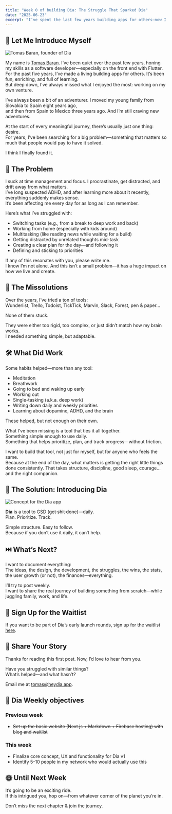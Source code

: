 ```yaml
---
title: "Week 0 of building Dia: The Struggle That Sparked Dia"
date: "2025-06-23"
excerpt: "I’ve spent the last few years building apps for others—now I’m building something for myself (and maybe for you too). Dia is my answer to years of struggling with focus, ADHD, and productivity tools that never quite fit. This is Week 0 of the journey: the why, the struggles, and the spark that started it all."
---
```


## 👋 Let Me Introduce Myself

![Tomas Baran, founder of Dia](/week0/dia-founder-tomas-baran.png)

My name is [Tomas Baran](https://tomasbaran.medium.com). I’ve been quiet over the past few years, honing my skills as a software developer—especially on the front end with Flutter.  
For the past five years, I’ve made a living building apps for others. It’s been fun, enriching, and full of learning.  
But deep down, I’ve always missed what I enjoyed the most: working on my own venture.

I’ve always been a bit of an adventurer. I moved my young family from Slovakia to Spain eight years ago,  
and then from Spain to Mexico three years ago. And I’m still craving new adventures.

At the start of every meaningful journey, there’s usually just one thing: desire.  
For years, I’ve been searching for a big problem—something that matters so much that people would pay to have it solved.

I think I finally found it.

## 🧠 The Problem

I suck at time management and focus. I procrastinate, get distracted, and drift away from what matters.  
I’ve long suspected ADHD, and after learning more about it recently, everything suddenly makes sense.  
It’s been affecting me every day for as long as I can remember.

Here’s what I’ve struggled with:

- Switching tasks (e.g., from a break to deep work and back)
- Working from home (especially with kids around)
- Multitasking (like reading news while waiting for a build)
- Getting distracted by unrelated thoughts mid-task
- Creating a clear plan for the day—and following it
- Defining and sticking to priorities

If any of this resonates with you, please write me.  
I know I’m not alone. And this isn’t a small problem—it has a huge impact on how we live and create.

## 🧪 The Missolutions

Over the years, I’ve tried a ton of tools:  
Wunderlist, Trello, Todoist, TickTick, Marvin, Slack, Forest, pen & paper…

None of them stuck.

They were either too rigid, too complex, or just didn’t match how my brain works.  
I needed something simple, but adaptable.

## 🛠️ What Did Work

Some habits helped—more than any tool:

- Meditation  
- Breathwork  
- Going to bed and waking up early
- Working out  
- Single-tasking (a.k.a. deep work)  
- Writing down daily and weekly priorities  
- Learning about dopamine, ADHD, and the brain

These helped, but not enough on their own.

What I’ve been missing is a tool that ties it all together.  
Something simple enough to use daily.  
Something that helps prioritize, plan, and track progress—without friction.

I want to build that tool, not just for myself, but for anyone who feels the same.  
Because at the end of the day, what matters is getting the right little things done consistently.
That takes structure, discipline, good sleep, courage… and the right companion.

## 🚀 The Solution: Introducing Dia

![Concept for the Dia app](/week0/dia-concept-sketch.jpg)

**Dia** is a tool to GSD (~~get shit done~~)—daily.  
Plan. Prioritize. Track.

Simple structure. Easy to follow.  
Because if you don’t use it daily, it can’t help.

## ⏭️ What’s Next?

I want to document everything:  
The ideas, the design, the development, the struggles, the wins, the stats, the user growth (or not), the finances—everything.

I’ll try to post weekly.  
I want to share the real journey of building something from scratch—while juggling family, work, and life.

## 📝 Sign Up for the Waitlist

If you want to be part of Dia’s early launch rounds, sign up for the waitlist [here](/).

## 💬 Share Your Story

Thanks for reading this first post. Now, I’d love to hear from you.

Have you struggled with similar things?  
What’s helped—and what hasn’t?

Email me at [tomas@heydia.app](mailto:tomas@heydia.app).

## 📌 Dia Weekly objectives

### Previous week

- ~~Set up the basic website (Next.js + Markdown + Firebase hosting) with blog and waitlist~~ 

### This week

- Finalize core concept, UX and functionality for Dia v1
- Identify 5–10 people in my network who would actually use this


## 🌞 Until Next Week

It’s going to be an exciting ride.  
If this intrigued you, hop on—from whatever corner of the planet you’re in.

Don’t miss the next chapter & join the journey.